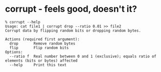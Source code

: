 corrupt - feels good, doesn't it?
=================================

```
% corrupt --help
Usage: cat file1 | corrupt drop --ratio 0.01 >> file2
Corrupt data by flipping random bits or dropping random bytes.

Actions (required first argument):
  drop       Remove random bytes
  flip       Flip random bits
Options:
  --ratio f  Real number between 0 and 1 (exclusive); equals ratio of elements (bits or bytes) affected
  --help     Print this text
```
